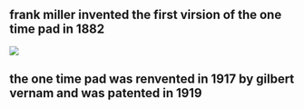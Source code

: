 

<h2>frank miller invented the first virsion of the one time pad in 1882</h2>
<img src="http://ciphermachines.com/pictures/otp/miller.jpg">
<h2>the one time pad was renvented in 1917 by gilbert vernam and was patented in 1919</h2>

